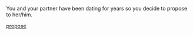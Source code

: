 You and your partner have been dating for years so you decide to propose to her/him.  

[propose](propose.md)  